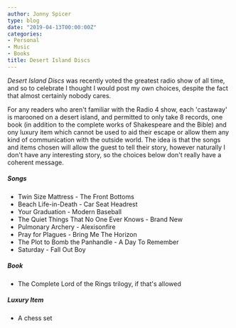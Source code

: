 ```yaml
---
author: Jonny Spicer
type: blog
date: "2019-04-13T00:00:00Z"
categories:
- Personal
- Music
- Books
title: Desert Island Discs
---
```

*Desert Island Discs* was recently voted the greatest radio show of all time, and
so to celebrate I thought I would post my own choices, despite the fact that
almost certainly nobody cares.

For any readers who aren't familiar with the Radio 4 show, each 'castaway' is marooned
on a desert island, and permitted to only take 8 records, one book (in addition
to the complete works of Shakespeare and the Bible) and ony luxury item which cannot
be used to aid their escape or allow them any kind of communication with the outside world.
The idea is that the songs and items chosen will allow the guest to tell their
story, however naturally I don't have any interesting story, so the choices below
don't really have a coherent message.

##### Songs

+ Twin Size Mattress - The Front Bottoms
+ Beach Life-in-Death - Car Seat Headrest
+ Your Graduation - Modern Baseball
+ The Quiet Things That No One Ever Knows - Brand New
+ Pulmonary Archery - Alexisonfire
+ Pray for Plagues - Bring Me The Horizon
+ The Plot to Bomb the Panhandle - A Day To Remember
+ Saturday - Fall Out Boy

##### Book

+ The Complete Lord of the Rings trilogy, if that's allowed

##### Luxury Item

+ A chess set
